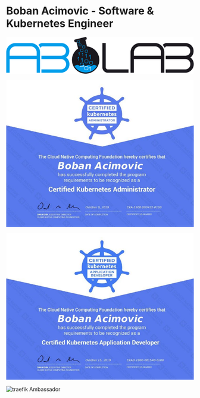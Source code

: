 # Boban Acimovic - Software & Kubernetes Engineer

![ablab.io](https://github.com/acim/acim/blob/master/ablab.png)

![CKA](https://github.com/acim/acim/blob/master/cka.jpg)

![CKAD](https://github.com/acim/acim/blob/master/ckad.jpg)

![traefik Ambassador](https://github.com/acim/acim/blob/master/treaefik-ambassador.png)
